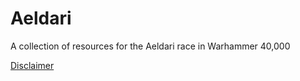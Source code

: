 # Aeldari
A collection of resources for the Aeldari race in Warhammer 40,000

[Disclaimer](https://github.com/Ordo-Xenos/Legal)
